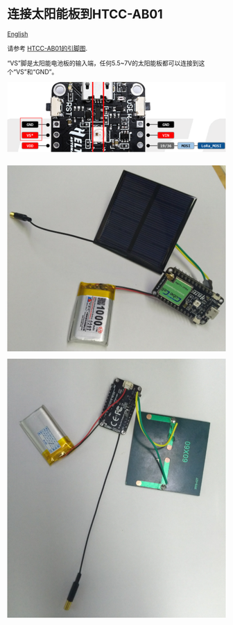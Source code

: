 # 连接太阳能板到HTCC-AB01
[English](https://heltec-automation-docs.readthedocs.io/en/latest/cubecell/dev-board/htcc-ab01/solar_panel.html)

请参考 [HTCC-AB01的引脚图](https://resource.heltec.cn/download/CubeCell/HTCC-AB01/HTCC-AB01_PinoutDiagram.pdf).

“VS”脚是太阳能电池板的输入端，任何5.5~7V的太阳能板都可以连接到这个“VS”和“GND”。

![](img/solar_panel/03.png)

``` Note:: 太阳能电池板不能作为整个系统的动力源，因此必须使用可充电的锂电池。CubeCell HTCC-AB01开发板上已经集成了电池和太阳能电池板管理系统。

```

![](img/solar_panel/01.png)



![](img/solar_panel/02.png)